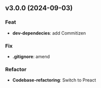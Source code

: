 ## v3.0.0 (2024-09-03)

### Feat

- **dev-dependecies**: add Commitizen

### Fix

- **.gitignore**: amend

### Refactor

- **Codebase-refactoring**: Switch to Preact
